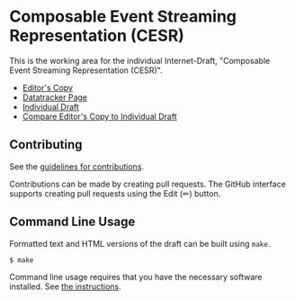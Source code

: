 # Composable Event Streaming Representation (CESR)

This is the working area for the individual Internet-Draft, "Composable Event Streaming Representation (CESR)".

* [Editor's Copy](https://trustoverip.github.io/tswg-cesr-specification/#go.draft-ssmith-cesr.html)
* [Datatracker Page](https://datatracker.ietf.org/doc/draft-ssmith-cesr)
* [Individual Draft](https://datatracker.ietf.org/doc/html/draft-ssmith-cesr)
* [Compare Editor's Copy to Individual Draft](https://trustoverip.github.io/tswg-cesr-specification/#go.draft-ssmith-cesr.diff)


## Contributing

See the
[guidelines for contributions](https://github.com/trustoverip/tswg-cesr-specification/blob/main/CONTRIBUTING.md).

Contributions can be made by creating pull requests.
The GitHub interface supports creating pull requests using the Edit (✏) button.


## Command Line Usage

Formatted text and HTML versions of the draft can be built using `make`.

```sh
$ make
```

Command line usage requires that you have the necessary software installed.  See
[the instructions](https://github.com/martinthomson/i-d-template/blob/main/doc/SETUP.md).

